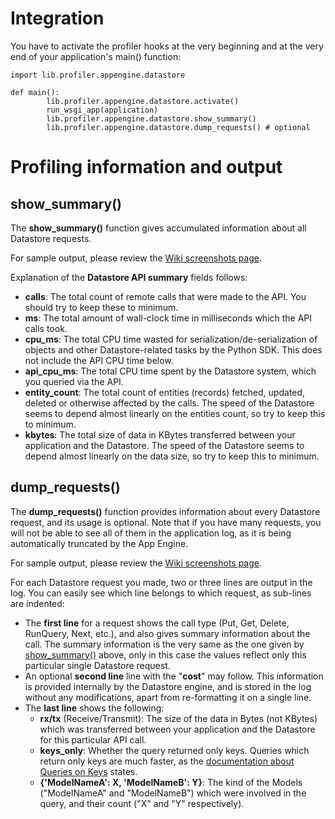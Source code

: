

# Integration #

You have to activate the profiler hooks at the very beginning and at the very end of your application's main() function:

```
import lib.profiler.appengine.datastore

def main():
        lib.profiler.appengine.datastore.activate()
        run_wsgi_app(application)
        lib.profiler.appengine.datastore.show_summary()
        lib.profiler.appengine.datastore.dump_requests() # optional
```

# Profiling information and output #

## show\_summary() ##

The **show\_summary()** function gives accumulated information about all Datastore requests.

For sample output, please review the [Wiki screenshots page](http://code.google.com/p/appengine-profiler/wiki/Screenshots#Datastore_profiler).

Explanation of the **Datastore API summary** fields follows:
  * **calls**: The total count of remote calls that were made to the API. You should try to keep these to minimum.
  * **ms**: The total amount of wall-clock time in milliseconds which the API calls took.
  * **cpu\_ms**: The total CPU time wasted for serialization/de-serialization of objects and other Datastore-related tasks by the Python SDK. This does not include the API CPU time below.
  * **api\_cpu\_ms**: The total CPU time spent by the Datastore system, which you queried via the API.
  * **entity\_count**: The total count of entities (records) fetched, updated, deleted or otherwise affected by the calls. The speed of the Datastore seems to depend almost linearly on the entities count, so try to keep this to minimum.
  * **kbytes**: The total size of data in KBytes transferred between your application and the Datastore. The speed of the Datastore seems to depend almost linearly on the data size, so try to keep this to minimum.

## dump\_requests() ##

The **dump\_requests()** function provides information about every Datastore request, and its usage is optional. Note that if you have many requests, you will not be able to see all of them in the application log, as it is being automatically truncated by the App Engine.

For sample output, please review the [Wiki screenshots page](http://code.google.com/p/appengine-profiler/wiki/Screenshots#Datastore_profiler).

For each Datastore request you made, two or three lines are output in the log. You can easily see which line belongs to which request, as sub-lines are indented:
  * The **first line** for a request shows the call type (Put, Get, Delete, RunQuery, Next, etc.), and also gives summary information about the call. The summary information is the very same as the one given by [show\_summary()](http://code.google.com/p/appengine-profiler/wiki/DatastoreProfiler#show_summary%28%29) above, only in this case the values reflect only this particular single Datastore request.
  * An optional **second line** line with the "**cost**" may follow. This information is provided internally by the Datastore engine, and is stored in the log without any modifications, apart from re-formatting it on a single line.
  * The **last line** shows the following:
    * **rx/tx** (Receive/Transmit): The size of the data in Bytes (not KBytes) which was transferred between your application and the Datastore for this particular API call.
    * **keys\_only**: Whether the query returned only keys. Queries which return only keys are much faster, as the [documentation about Queries on Keys](http://code.google.com/appengine/docs/python/datastore/queriesandindexes.html#Queries_on_Keys) states.
    * **{'ModelNameA': X, 'ModelNameB': Y}**: The kind of the Models ("ModelNameA" and "ModelNameB") which were involved in the query, and their count ("X" and "Y" respectively).